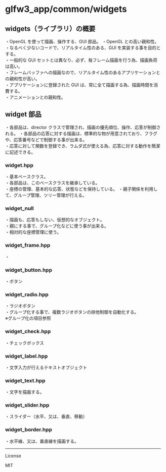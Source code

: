 glfw3_app/common/widgets
=========

## widgets（ライブラリ）の概要

・OpenGL を使って描画、操作する、GUI 部品。
・OpenGL との高い親和性。      
・なるべく少ないコードで、リアルタイム性のある、GUI を実装する事を目的とする。   
・一般的な GUI セットとは異なり、必ず、毎フレーム描画を行う為、描画負荷は高い。   
・フレームバッファへの描画なので、リアルタイム性のあるアプリケーションとの親和性が高い。   
・アプリケーションに登録された GUI は、常に全て描画する為、描画時間を消費する。   
・アニメーションとの親和性。   
   
## widget 部品
   
・各部品は、director クラスで管理され、描画の優先順位、操作、応答が制御される。
・各部品の応答に対する描画は、標準的な物が用意されており、フラグや、応答番号などで制御する事が出来る。   
・応答に対して関数を登録でき、ラムダ式が使える為、応答に対する動作を簡潔に記述できる。   
   
### widget.hpp
   
・基本ベースクラス。   
・各部品は、このベースクラスを継承している。   
・座標の管理、基本的な応答、状態などを保持している。
・親子関係を利用して、グループ管理、ツリー管理が行える。      
   
### widget_null
   
・描画も、応答もしない、仮想的なオブジェクト。   
・親にする事で、グループ化などに使う事が出来る。   
・相対的な座標管理に使う。   
   
### widget_frame.hpp
   
・
   
### widget_button.hpp
   
・ボタン   
   
### widget_radio.hpp
   
・ラジオボタン   
・グループ化する事で、複数ラジオボタンの排他制御を自動化する。   
※グループ化の項目参照   
   
### widget_check.hpp
   
・チェックボックス
   
### widget_label.hpp
   
・文字入力が行えるテキストオブジェクト   
   
### widget_text.hpp
   
・文字を描画する。   
   
### widget_slider.hpp
   
・スライダー（水平、又は、垂直、移動）
   
### widget_border.hpp
   
・水平線、又は、垂直線を描画する。   
   



---
License

MIT
